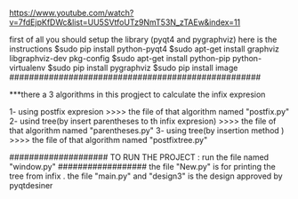 
https://www.youtube.com/watch?v=7fdEjpKfDWc&list=UU5SVtfoUTz9NmT53N_zTAEw&index=11

first of all you should setup the library (pyqt4 and pygraphviz)
here is the instructions 
$sudo pip install python-pyqt4
$sudo apt-get install graphviz libgraphviz-dev pkg-config
$sudo apt-get install python-pip python-virtualenv
$sudo  pip install pygraphviz
$sudo pip install image
###################################################

***there a 3 algorithms in this progject to calculate the infix expresion 

1- using postfix expresion >>>> the file of that algorithm named "postfix.py"
2- usind tree(by insert parentheses to th infix expresion)  >>>> the file of that algorithm named "parentheses.py"
3- using tree(by insertion method )   >>>> the file of that algorithm named "postfixtree.py"

####################
TO RUN THE PROJECT :
  run the file named "window.py"
##################
the file "New.py" is for printing the tree from infix .
the file "main.py" and "design3" is the design approved by pyqtdesiner 



